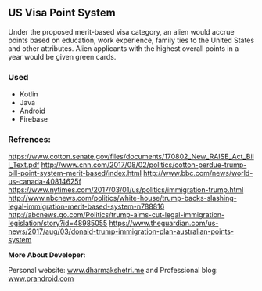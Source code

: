 ## US Visa Point System

Under the proposed merit-based visa category, an alien would accrue points based on education, 
work experience, family ties to the United States and other attributes. Alien applicants with the 
highest overall points in a year would be given green cards.


### Used
- Kotlin
- Java
- Android
- Firebase

### Refrences:
https://www.cotton.senate.gov/files/documents/170802_New_RAISE_Act_Bill_Text.pdf
http://www.cnn.com/2017/08/02/politics/cotton-perdue-trump-bill-point-system-merit-based/index.html
http://www.bbc.com/news/world-us-canada-40814625f
https://www.nytimes.com/2017/03/01/us/politics/immigration-trump.html
http://www.nbcnews.com/politics/white-house/trump-backs-slashing-legal-immigration-merit-based-system-n788816
http://abcnews.go.com/Politics/trump-aims-cut-legal-immigration-legislation/story?id=48985055
https://www.theguardian.com/us-news/2017/aug/03/donald-trump-immigration-plan-australian-points-system

**More About Developer:**
 
   Personal website: www.dharmakshetri.me and  Professional blog: www.prandroid.com
